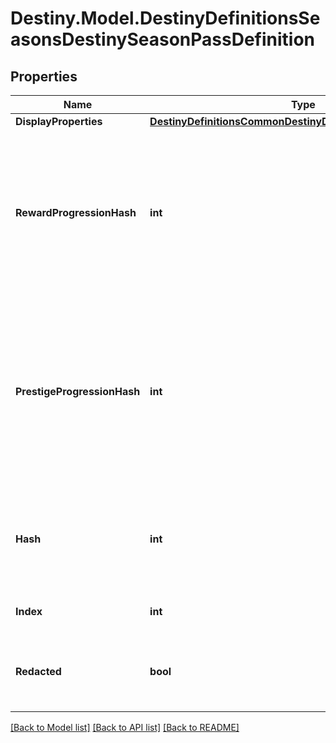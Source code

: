 # Destiny.Model.DestinyDefinitionsSeasonsDestinySeasonPassDefinition

## Properties

Name | Type | Description | Notes
------------ | ------------- | ------------- | -------------
**DisplayProperties** | [**DestinyDefinitionsCommonDestinyDisplayPropertiesDefinition**](DestinyDefinitionsCommonDestinyDisplayPropertiesDefinition.md) |  | [optional] 
**RewardProgressionHash** | **int** | This is the progression definition related to the progression for the initial levels 1-100 that provide item rewards for the Season pass. Further experience after you reach the limit is provided in the \&quot;Prestige\&quot; progression referred to by prestigeProgressionHash. | [optional] 
**PrestigeProgressionHash** | **int** | I know what you&#39;re thinking, but I promise we&#39;re not going to duplicate and drown you. Instead, we&#39;re giving you sweet, sweet power bonuses.   Prestige progression is further progression that you can make on the Season pass after you gain max ranks, that will ultimately increase your power/light level over the theoretical limit. | [optional] 
**Hash** | **int** | The unique identifier for this entity. Guaranteed to be unique for the type of entity, but not globally.  When entities refer to each other in Destiny content, it is this hash that they are referring to. | [optional] 
**Index** | **int** | The index of the entity as it was found in the investment tables. | [optional] 
**Redacted** | **bool** | If this is true, then there is an entity with this identifier/type combination, but BNet is not yet allowed to show it. Sorry! | [optional] 

[[Back to Model list]](../README.md#documentation-for-models) [[Back to API list]](../README.md#documentation-for-api-endpoints) [[Back to README]](../README.md)

